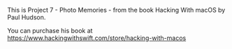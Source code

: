 This is Project 7 - Photo Memories - from the book Hacking With macOS by Paul Hudson.

You can purchase his book at https://www.hackingwithswift.com/store/hacking-with-macos
